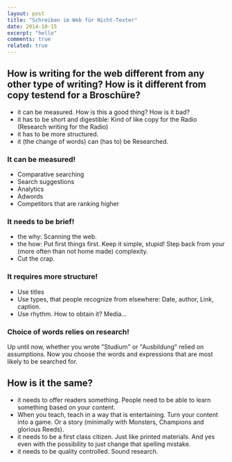 ```yaml
---
layout: post
title: "Schreiben im Web für Nicht-Texter"
date: 2014-10-15
excerpt: "hello"
comments: true
related: true
---
```


## How is writing for the web different from any other type of writing? How is it different from copy testend for a Broschüre?

- it can be measured. How is this a good thing? How is it bad?
- it has to be short and digestible: Kind of like copy for the Radio (Research writing for the Radio)
- it has to be more structured.
- it (the change of words) can (has to) be Researched.

### It can be measured!

- Comparative searching
- Search suggestions
- Analytics
- Adwords
- Competitors that are ranking higher

### It needs to be brief!
- the why: Scanning the web.
- the how: Put first things first. Keep it simple, stupid! Step back from your (more often than not home made) complexity.
- Cut the crap.


### It requires more structure!
- Use titles
- Use types, that people recognize from elsewhere: Date, author, Link, caption.
- Use rhythm. How to obtain it? Media...

### Choice of words relies on research!
Up until now, whether you wrote "Studium" or "Ausbildung" relied on assumptions.
Now you choose the words and expressions that are most likely to be searched for. 

## How is it the same?

- it needs to offer readers something. People need to be able to learn something based on your content. 
- When you teach, teach in a way that is entertaining. Turn your content into a game. Or a story (minimally with Monsters, Champions and glorious Reeds).
- it needs to be a first class citizen. Just like printed materials. And yes even with the possibility to just change that   spelling mistake. 
- it needs to be quality controlled. Sound research.



